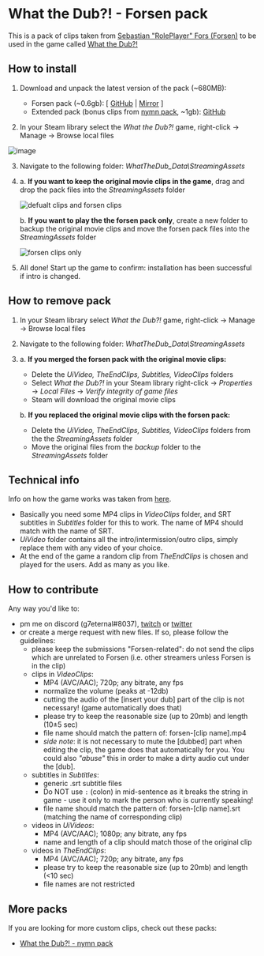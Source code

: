# What the Dub?! - Forsen pack
This is a pack of clips taken from [Sebastian "RolePlayer" Fors (Forsen)](https://twitch.tv/forsen) to be used in the game called [What the Dub?!](https://store.steampowered.com/app/1495860/What_The_Dub/)

## How to install
1. Download and unpack the latest version of the pack (~680MB): 
    + Forsen pack (~0.6gb): \[ [GitHub](https://github.com/g7eternal/wtd-forsen-pack/releases/download/0.2.0/wtd-forsen-pack.zip) | [Mirror](https://g7eternal.ru/misc/wtd-forsen-pack.zip) \]
    + Extended pack (bonus clips from [nymn pack](https://github.com/badoge/wtd-nymn-pack), ~1gb): [GitHub](https://github.com/badoge/wtd-nymn-pack/releases/download/v2forsen/wtd-pack-for-forsen.zip)

2. In your Steam library select the *What the Dub?!* game, right-click -> Manage -> Browse local files

![image](https://user-images.githubusercontent.com/18620902/116490233-e6cafe80-a8a7-11eb-89fd-cb1cd43eca84.png)

3. Navigate to the following folder: _WhatTheDub_Data\StreamingAssets_

4. 
    a. **If you want to keep the original movie clips in the game**, drag and drop the pack files into the _StreamingAssets_ folder

    ![defualt clips and forsen clips](https://user-images.githubusercontent.com/18620902/116491289-973a0200-a8aa-11eb-9475-16b2a87b2b55.gif)

    b. **If you want to play the the forsen pack only**, create a new folder to backup the original movie clips and move the forsen pack files into the _StreamingAssets_ folder

    ![forsen clips only](https://user-images.githubusercontent.com/18620902/116491700-8b027480-a8ab-11eb-9c9e-89aeea4a9d90.gif)

5. All done! Start up the game to confirm: installation has been successful if intro is changed.

## How to remove pack
1. In your Steam library select *What the Dub?!* game, right-click -> Manage -> Browse local files

2. Navigate to the following folder: _WhatTheDub_Data\StreamingAssets_

3. 
    a. **If you merged the forsen pack with the original movie clips:**

    * Delete the _UiVideo, TheEndClips, Subtitles, VideoClips_ folders
    * Select *What the Dub?!* in your Steam library right-click -> *Properties* -> *Local Files* -> *Verify integrity of game files*
    * Steam will download the original movie clips
    
    b. **If you replaced the original movie clips with the forsen pack:**

    * Delete the _UiVideo, TheEndClips, Subtitles, VideoClips_ folders from the the _StreamingAssets_ folder
    * Move the original files from the _backup_ folder to the _StreamingAssets_ folder

## Technical info
Info on how the game works was taken from [here](https://www.reddit.com/r/RedditAndChill/comments/mtacw3/lets_make_new_what_the_dub_vids_peepopog/).
- Basically you need some MP4 clips in _VideoClips_ folder, and SRT subtitles in _Subtitles_ folder for this to work. The name of MP4 should match with the name of SRT.
- _UiVideo_ folder contains all the intro/intermission/outro clips, simply replace them with any video of your choice.
- At the end of the game a random clip from _TheEndClips_ is chosen and played for the users. Add as many as you like.

## How to contribute
Any way you'd like to:
- pm me on discord (g7eternal#8037), [twitch](https://twitch.tv/g7eternal) or [twitter](https://twitter.com/g7_eternal)
- or create a merge request with new files. If so, please follow the guidelines:
  - please keep the submissions "Forsen-related": do not send the clips which are unrelated to Forsen (i.e. other streamers unless Forsen is in the clip)
  - clips in _VideoClips_:
    - MP4 (AVC/AAC); 720p; any bitrate, any fps
    - normalize the volume (peaks at -12db)
    - cutting the audio of the \[insert your dub\] part of the clip is not necessary! (game automatically does that)
    - please try to keep the reasonable size (up to 20mb) and length (10±5 sec)
    - file name should match the pattern of: forsen-\[clip name\].mp4
    - *side note*: it is not necessary to mute the \[dubbed\] part when editing the clip, the game does that automatically for you. You could also _"abuse"_ this in order to make a dirty audio cut under the \[dub\].
  - subtitles in _Subtitles_:
    - generic .srt subtitle files
    - Do NOT use ```:``` (colon) in mid-sentence as it breaks the string in game - use it only to mark the person who is currently speaking!
    - file name should match the pattern of: forsen-\[clip name\].srt (matching the name of corresponding clip)
  - videos in _UiVideos_:
    - MP4 (AVC/AAC); 1080p; any bitrate, any fps
    - name and length of a clip should match those of the original clip
  - videos in _TheEndClips_:
    - MP4 (AVC/AAC); 720p; any bitrate, any fps
    - please try to keep the reasonable size (up to 20mb) and length (<10 sec)
    - file names are not restricted

## More packs
If you are looking for more custom clips, check out these packs:
- [What the Dub?! - nymn pack](https://github.com/badoge/wtd-nymn-pack)
